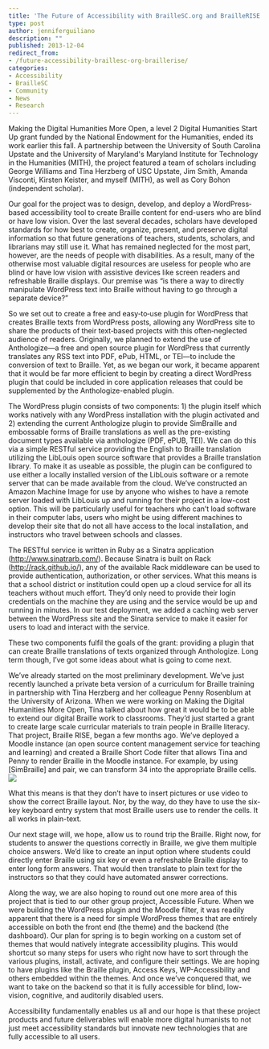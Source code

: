 ```yaml
---
title: 'The Future of Accessibility with BrailleSC.org and BrailleRISE'
type: post
author: jenniferguiliano
description: ""
published: 2013-12-04
redirect_from: 
- /future-accessibility-braillesc-org-braillerise/
categories:
- Accessibility
- BrailleSC
- Community
- News
- Research
---
```

Making the Digital Humanities More Open, a level 2 Digital Humanities Start Up grant funded by the National Endowment for the Humanities, ended its work earlier this fall. A partnership between the University of South Carolina Upstate and the University of Maryland's Maryland Institute for Technology in the Humanities (MITH), the project featured a team of scholars including George Williams and Tina Herzberg of USC Upstate, Jim Smith, Amanda Visconti, Kirsten Keister, and myself (MITH), as well as Cory Bohon (independent scholar).

Our goal for the project was to design, develop, and deploy a WordPress‐based accessibility tool to create Braille content for end-users who are blind or have low vision. Over the last several decades, scholars have developed standards for how best to create, organize, present, and preserve digital information so that future generations of teachers, students, scholars, and librarians may still use it. What has remained neglected for the most part, however, are the needs of people with disabilities. As a result, many of the otherwise most valuable digital resources are useless for people who are blind or have low vision with assistive devices like screen readers and refreshable Braille displays. Our premise was “is there a way to directly manipulate WordPress text into Braille without having to go through a separate device?”

So we set out to create a free and easy‐to‐use plugin for WordPress that creates Braille texts from WordPress posts, allowing any WordPress site to share the products of their text‐based projects with this often‐neglected audience of readers. Originally, we planned to extend the use of Anthologize—a free and open source plugin for WordPress that currently translates any RSS text into PDF, ePub, HTML, or TEI—to include the conversion of text to Braille. Yet, as we began our work, it became apparent that it would be far more efficient to begin by creating a direct WordPress plugin that could be included in core application releases that could be supplemented by the Anthologize-enabled plugin.

The WordPress plugin consists of two components: 1) the plugin itself which works natively with any WordPress installation with the plugin activated and 2) extending the current Anthologize plugin to provide SimBraille and embossable forms of Braille translations as well as the pre-existing document types available via anthologize (PDF, ePUB, TEI). We can do this via a simple RESTful service providing the English to Braille translation utilizing the LibLouis open source software that provides a Braille translation library. To make it as useable as possible, the plugin can be configured to use either a locally installed version of the LibLouis software or a remote server that can be made available from the cloud. We’ve constructed an Amazon Machine Image for use by anyone who wishes to have a remote server loaded with LibLouis up and running for their project in a low-cost option. This will be particularly useful for teachers who can’t load software in their computer labs, users who might be using different machines to develop their site that do not all have access to the local installation, and instructors who travel between schools and classes.

The RESTful service is written in Ruby as a Sinatra application (<http://www.sinatrarb.com/>). Because Sinatra is built on Rack (<http://rack.github.io/>), any of the available Rack middleware can be used to provide authentication, authorization, or other services. What this means is that a school district or institution could open up a cloud service for all its teachers without much effort. They’d only need to provide their login credentials on the machine they are using and the service would be up and running in minutes. In our test deployment, we added a caching web server between the WordPress site and the Sinatra service to make it easier for users to load and interact with the service.

These two components fulfil the goals of the grant: providing a plugin that can create Braille translations of texts organized through Anthologize. Long term though, I’ve got some ideas about what is going to come next.

We’ve already started on the most preliminary development. We’ve just recently launched a private beta version of a curriculum for Braille training in partnership with Tina Herzberg and her colleague Penny Rosenblum at the University of Arizona. When we were working on Making the Digital Humanities More Open, Tina talked about how great it would be to be able to extend our digital Braille work to classrooms. They’d just started a grant to create large scale curricular materials to train people in Braille literacy. That project, Braille RISE, began a few months ago. We’ve deployed a Moodle instance (an open source content management service for teaching and learning) and created a Braille Short Code filter that allows Tina and Penny to render Braille in the Moodle instance. For example, by using \[SimBraille] and pair, we can transform 34 into the appropriate Braille cells. ![](https://lh4.googleusercontent.com/R0Li2KZx6G8JOpZWnAyeD6rtsO-ltVaF-K5lYzHt1_qI63WQr2mrUQ3F9YFa3yQKNvY7fYO892lqOkJvIglOaAaxg8M9te457yUuBevxg6DYcY3cJSzcLGLAXA)

What this means is that they don’t have to insert pictures or use video to show the correct Braille layout. Nor, by the way, do they have to use the six-key keyboard entry system that most Braille users use to render the cells. It all works in plain-text.

Our next stage will, we hope, allow us to round trip the Braille. Right now, for students to answer the questions correctly in Braille, we give them multiple choice answers. We’d like to create an input option where students could directly enter Braille using six key or even a refreshable Braille display to enter long form answers. That would then translate to plain text for the instructors so that they could have automated answer corrections.

Along the way, we are also hoping to round out one more area of this project that is tied to our other group project, Accessible Future. When we were building the WordPress plugin and the Moodle filter, it was readily apparent that there is a need for simple WordPress themes that are entirely accessible on both the front end (the theme) and the backend (the dashboard). Our plan for spring is to begin working on a custom set of themes that would natively integrate accessibility plugins. This would shortcut so many steps for users who right now have to sort through the various plugins, install, activate, and configure their settings. We are hoping to have plugins like the Braille plugin, Access Keys, WP-Accessibility and others embedded within the themes. And once we’ve conquered that, we want to take on the backend so that it is fully accessible for blind, low-vision, cognitive, and auditorily disabled users.

Accessibility fundamentally enables us all and our hope is that these project products and future deliverables will enable more digital humanists to not just meet accessibility standards but innovate new technologies that are fully accessible to all users.
